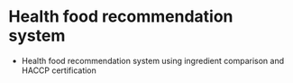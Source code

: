 # Health food recommendation system

 - Health food recommendation system using ingredient comparison and HACCP certification
